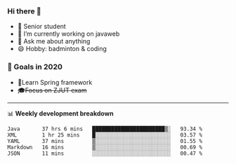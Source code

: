 

### Hi there 🐏

- 🌱 Senior student
- 🔭 I’m currently working on javaweb
- 💬 Ask me about anything
- 😄 Hobby: badminton & coding

### 🚀 Goals in 2020
+ 🍃Learn Spring framework
+ ~~🎓Focus on ZJUT exam~~
-------

📊 **Weekly development breakdown**
<!--START_SECTION:waka-->
```text
Java       37 hrs 6 mins   ███████████████████████▒░   93.34 % 
XML        1 hr 25 mins    █░░░░░░░░░░░░░░░░░░░░░░░░   03.57 % 
YAML       37 mins         ▒░░░░░░░░░░░░░░░░░░░░░░░░   01.55 % 
Markdown   16 mins         ▒░░░░░░░░░░░░░░░░░░░░░░░░   00.69 % 
JSON       11 mins         ░░░░░░░░░░░░░░░░░░░░░░░░░   00.47 % 
```
<!--END_SECTION:waka-->
